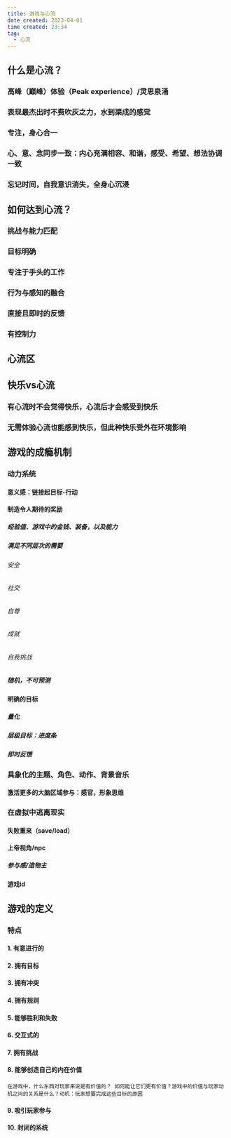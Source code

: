 ```yaml
---
title: 游戏与心流
date created: 2023-04-01
time created: 23:34
tag: 
  - 心流
---
```

## 什么是心流？

### 高峰（巅峰）体验（Peak experience）/灵思泉涌

### 表现最杰出时不费吹灰之力，水到渠成的感觉

### 专注，身心合一

### 心、意、念同步一致：内心充满相容、和谐，感受、希望、想法协调一致

### 忘记时间，自我意识消失，全身心沉浸

## 如何达到心流？

### 挑战与能力匹配

### 目标明确

### 专注于手头的工作

### 行为与感知的融合

### 直接且即时的反馈

### 有控制力

## 心流区

### 

## 快乐vs心流

### 有心流时不会觉得快乐，心流后才会感受到快乐

### 无需体验心流也能感到快乐，但此种快乐受外在环境影响

## 游戏的成瘾机制

### 动力系统

#### 意义感：链接起目标-行动

#### 制造令人期待的奖励

##### 经验值、游戏中的金钱、装备，以及能力

##### 满足不同层次的需要

###### 安全

###### 社交

###### 自尊

###### 成就

###### 自我挑战

##### 随机，不可预测

#### 明确的目标

##### 量化

##### 层级目标：进度条

##### 即时反馈

#### 

### 具象化的主题、角色、动作、背景音乐

#### 激活更多的大脑区域参与：感官，形象思维

### 在虚拟中逃离现实

#### 失败重来（save/load）

#### 上帝视角/npc

##### 参与感/造物主

#### 游戏id

## 游戏的定义

### 特点

#### 1. 有意进行的

#### 2. 拥有目标

#### 3. 拥有冲突

#### 4. 拥有规则

#### 5. 能够胜利和失败

#### 6. 交互式的

#### 7. 拥有挑战

#### 8. 能够创造自己的内在价值

	在游戏中，什么东西对玩家来说是有价值的？ 如何能让它们更有价值？游戏中的价值与玩家动机之间的关系是什么？动机：玩家想要完成这些目标的原因

#### 9. 吸引玩家参与

#### 10. 封闭的系统